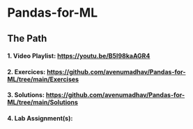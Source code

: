 # Pandas-for-ML
## The Path
#### 1. Video Playlist: https://youtu.be/B5I98kaAGR4
#### 2. Exercices: https://github.com/avenumadhav/Pandas-for-ML/tree/main/Exercises
#### 3. Solutions: https://github.com/avenumadhav/Pandas-for-ML/tree/main/Solutions
#### 4. Lab Assignment(s): 

